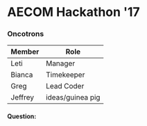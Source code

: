 # AECOM Hackathon '17

### **Oncotrons**

Member | Role
---------|--------
Leti | Manager
Bianca | Timekeeper
Greg | Lead Coder
Jeffrey | ideas/guinea pig



#### **Question:**




